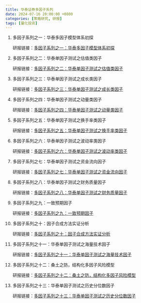 ```yaml
---
title: 华泰证券多因子系列
date: 2024-07-16 20:00:00 +0800
categories: [策略研究, 研报]
tags: [量化投资]
---
```


1. 多因子系列之一：华泰多因子模型体系初探

    研报链接：[多因子系列之一：华泰多因子模型体系初探](/article/research-report/华泰证券多因子系列/20160921-华泰证券-华泰证券多因子系列之一：华泰多因子模型体系初探.pdf)

2. 多因子系列之二：华泰单因子测试之估值类因子

    研报链接：[多因子系列之二：华泰单因子测试之估值类因子](/article/research-report/华泰证券多因子系列/20160929-华泰证券-华泰证券多因子系列之二：华泰单因子测试之估值类因子.pdf)

3. 多因子系列之三：华泰单因子测试之成长类因子

    研报链接：[多因子系列之三：华泰单因子测试之成长类因子](/article/research-report/华泰证券多因子系列/20161031-华泰证券-华泰证券多因子系列之三：华泰单因子测试之成长类因子.pdf)

4. 多因子系列之四：华泰单因子测试之动量类因子

    研报链接：[多因子系列之四：华泰单因子测试之动量类因子](/article/research-report/华泰证券多因子系列/20161220-华泰证券-华泰证券多因子系列之四：华泰单因子测试之动量类因子.pdf)

5. 多因子系列之五：华泰单因子测试之换手率类因子

    研报链接：[多因子系列之五：华泰单因子测试之换手率类因子](/article/research-report/华泰证券多因子系列/20170109-华泰证券-华泰证券多因子系列之五：华泰单因子测试之换手率类因子.pdf)

6. 多因子系列之六：华泰单因子测试之波动率类因子

    研报链接：[多因子系列之六：华泰单因子测试之波动率类因子](/article/research-report/华泰证券多因子系列/20170327-华泰证券-华泰证券多因子系列之六：华泰单因子测试之波动率类因子.pdf)

7. 多因子系列之七：华泰单因子测试之资金流向因子

    研报链接：[多因子系列之七：华泰单因子测试之资金流向因子](/article/research-report/华泰证券多因子系列/20180517-华泰证券-华泰证券多因子系列之七：华泰单因子测试之资金流向因子.pdf)

8. 多因子系列之八：华泰单因子测试之财务质量因子

    研报链接：[多因子系列之八：华泰单因子测试之财务质量因子](/article/research-report/华泰证券多因子系列/20180525-华泰证券-华泰证券多因子系列之八：华泰单因子测试之财务质量因子.pdf)

9. 多因子系列之九：一致预期因子

    研报链接：[多因子系列之九：一致预期因子](/article/research-report/华泰证券多因子系列/20181214-华泰证券-华泰证券多因子系列之九：一致预期因子（2018-12-14）.pdf)

10. 多因子系列之十：因子合成方法实证分析

    研报链接：[多因子系列之十：因子合成方法实证分析](/article/research-report/华泰证券多因子系列/20190104-华泰证券-华泰证券多因子系列之十：因子合成方法实证分析.pdf)

11. 多因子系列之十一：华泰单因子测试之海量技术因子

    研报链接：[多因子系列之十一：华泰单因子测试之海量技术因子](/article/research-report/华泰证券多因子系列/20190521-华泰证券-华泰证券多因子系列之十一：华泰单因子测试之海量技术因子.pdf)

12. 多因子系列之十二：桑土之防，结构化多因子风险模型

    研报链接：[多因子系列之十二：桑土之防，结构化多因子风险模型](/article/research-report/华泰证券多因子系列/20190612-华泰证券-华泰证券多因子系列之十二：桑土之防，结构化多因子风险模型.pdf)

13. 多因子系列之十三：华泰单因子测试之历史分位数因子

    研报链接：[多因子系列之十三：华泰单因子测试之历史分位数因子](/article/research-report/华泰证券多因子系列/20191015-华泰证券-华泰证券多因子系列之十三：华泰单因子测试之历史分位数因子.pdf)

